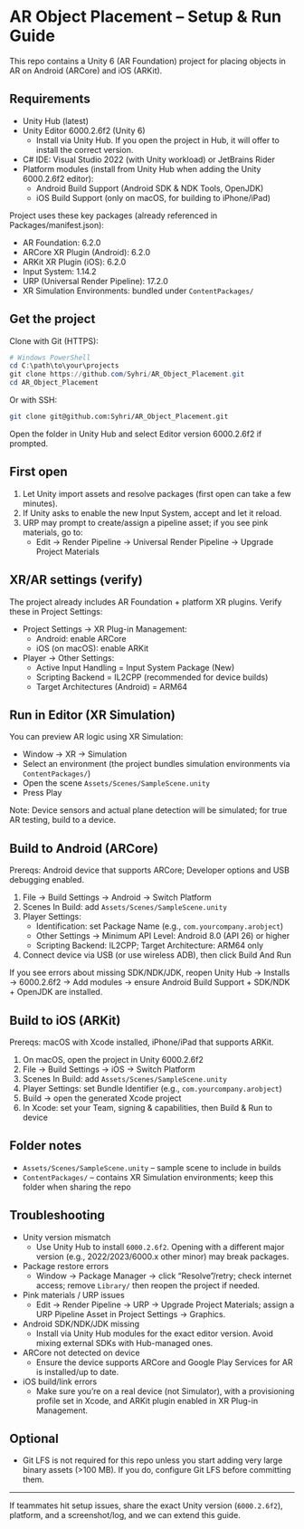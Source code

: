 # AR Object Placement – Setup & Run Guide

This repo contains a Unity 6 (AR Foundation) project for placing objects in AR on Android (ARCore) and iOS (ARKit).

## Requirements

- Unity Hub (latest)
- Unity Editor 6000.2.6f2 (Unity 6)
  - Install via Unity Hub. If you open the project in Hub, it will offer to install the correct version.
- C# IDE: Visual Studio 2022 (with Unity workload) or JetBrains Rider
- Platform modules (install from Unity Hub when adding the Unity 6000.2.6f2 editor):
  - Android Build Support (Android SDK & NDK Tools, OpenJDK)
  - iOS Build Support (only on macOS, for building to iPhone/iPad)

Project uses these key packages (already referenced in Packages/manifest.json):
- AR Foundation: 6.2.0
- ARCore XR Plugin (Android): 6.2.0
- ARKit XR Plugin (iOS): 6.2.0
- Input System: 1.14.2
- URP (Universal Render Pipeline): 17.2.0
- XR Simulation Environments: bundled under `ContentPackages/`

## Get the project

Clone with Git (HTTPS):

```powershell
# Windows PowerShell
cd C:\path\to\your\projects
git clone https://github.com/Syhri/AR_Object_Placement.git
cd AR_Object_Placement
```

Or with SSH:

```bash
git clone git@github.com:Syhri/AR_Object_Placement.git
```

Open the folder in Unity Hub and select Editor version 6000.2.6f2 if prompted.

## First open

1. Let Unity import assets and resolve packages (first open can take a few minutes).
2. If Unity asks to enable the new Input System, accept and let it reload.
3. URP may prompt to create/assign a pipeline asset; if you see pink materials, go to:
   - Edit → Render Pipeline → Universal Render Pipeline → Upgrade Project Materials

## XR/AR settings (verify)

The project already includes AR Foundation + platform XR plugins. Verify these in Project Settings:

- Project Settings → XR Plug-in Management:
  - Android: enable ARCore
  - iOS (on macOS): enable ARKit
- Player → Other Settings:
  - Active Input Handling = Input System Package (New)
  - Scripting Backend = IL2CPP (recommended for device builds)
  - Target Architectures (Android) = ARM64

## Run in Editor (XR Simulation)

You can preview AR logic using XR Simulation:

- Window → XR → Simulation
- Select an environment (the project bundles simulation environments via `ContentPackages/`)
- Open the scene `Assets/Scenes/SampleScene.unity`
- Press Play

Note: Device sensors and actual plane detection will be simulated; for true AR testing, build to a device.

## Build to Android (ARCore)

Prereqs: Android device that supports ARCore; Developer options and USB debugging enabled.

1. File → Build Settings → Android → Switch Platform
2. Scenes In Build: add `Assets/Scenes/SampleScene.unity`
3. Player Settings:
   - Identification: set Package Name (e.g., `com.yourcompany.arobject`)
   - Other Settings → Minimum API Level: Android 8.0 (API 26) or higher
   - Scripting Backend: IL2CPP; Target Architecture: ARM64 only
4. Connect device via USB (or use wireless ADB), then click Build And Run

If you see errors about missing SDK/NDK/JDK, reopen Unity Hub → Installs → 6000.2.6f2 → Add modules → ensure Android Build Support + SDK/NDK + OpenJDK are installed.

## Build to iOS (ARKit)

Prereqs: macOS with Xcode installed, iPhone/iPad that supports ARKit.

1. On macOS, open the project in Unity 6000.2.6f2
2. File → Build Settings → iOS → Switch Platform
3. Scenes In Build: add `Assets/Scenes/SampleScene.unity`
4. Player Settings: set Bundle Identifier (e.g., `com.yourcompany.arobject`)
5. Build → open the generated Xcode project
6. In Xcode: set your Team, signing & capabilities, then Build & Run to device

## Folder notes

- `Assets/Scenes/SampleScene.unity` – sample scene to include in builds
- `ContentPackages/` – contains XR Simulation environments; keep this folder when sharing the repo

## Troubleshooting

- Unity version mismatch
  - Use Unity Hub to install `6000.2.6f2`. Opening with a different major version (e.g., 2022/2023/6000.x other minor) may break packages.
- Package restore errors
  - Window → Package Manager → click “Resolve”/retry; check internet access; remove `Library/` then reopen the project if needed.
- Pink materials / URP issues
  - Edit → Render Pipeline → URP → Upgrade Project Materials; assign a URP Pipeline Asset in Project Settings → Graphics.
- Android SDK/NDK/JDK missing
  - Install via Unity Hub modules for the exact editor version. Avoid mixing external SDKs with Hub-managed ones.
- ARCore not detected on device
  - Ensure the device supports ARCore and Google Play Services for AR is installed/up to date.
- iOS build/link errors
  - Make sure you’re on a real device (not Simulator), with a provisioning profile set in Xcode, and ARKit plugin enabled in XR Plug-in Management.

## Optional

- Git LFS is not required for this repo unless you start adding very large binary assets (>100 MB). If you do, configure Git LFS before committing them.

---

If teammates hit setup issues, share the exact Unity version (`6000.2.6f2`), platform, and a screenshot/log, and we can extend this guide.
